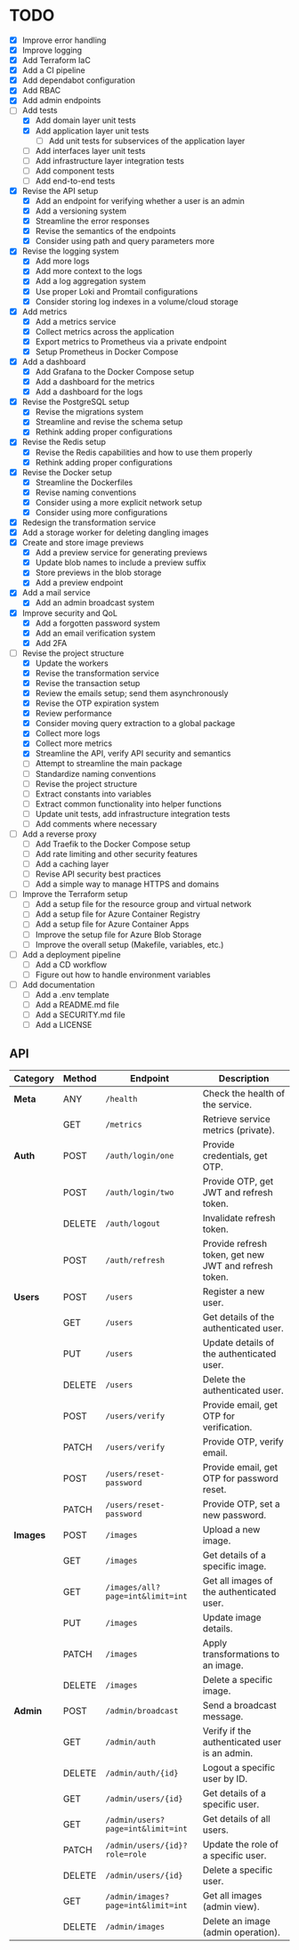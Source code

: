 # TODO

- [X] Improve error handling
- [X] Improve logging
- [X] Add Terraform IaC
- [X] Add a CI pipeline
- [X] Add dependabot configuration
- [X] Add RBAC
- [X] Add admin endpoints
- [ ] Add tests
  - [X] Add domain layer unit tests
  - [X] Add application layer unit tests
    - [ ] Add unit tests for subservices of the application layer
  - [ ] Add interfaces layer unit tests
  - [ ] Add infrastructure layer integration tests
  - [ ] Add component tests
  - [ ] Add end-to-end tests
- [X] Revise the API setup
  - [X] Add an endpoint for verifying whether a user is an admin
  - [X] Add a versioning system
  - [X] Streamline the error responses
  - [X] Revise the semantics of the endpoints
  - [X] Consider using path and query parameters more
- [X] Revise the logging system
  - [X] Add more logs
  - [X] Add more context to the logs
  - [X] Add a log aggregation system
  - [X] Use proper Loki and Promtail configurations
  - [X] Consider storing log indexes in a volume/cloud storage
- [X] Add metrics
  - [X] Add a metrics service
  - [X] Collect metrics across the application
  - [X] Export metrics to Prometheus via a private endpoint
  - [X] Setup Prometheus in Docker Compose
- [X] Add a dashboard
  - [X] Add Grafana to the Docker Compose setup
  - [X] Add a dashboard for the metrics
  - [X] Add a dashboard for the logs
- [X] Revise the PostgreSQL setup
  - [X] Revise the migrations system
  - [X] Streamline and revise the schema setup
  - [X] Rethink adding proper configurations
- [x] Revise the Redis setup
  - [X] Revise the Redis capabilities and how to use them properly
  - [X] Rethink adding proper configurations
- [X] Revise the Docker setup
  - [X] Streamline the Dockerfiles
  - [X] Revise naming conventions
  - [X] Consider using a more explicit network setup
  - [X] Consider using more configurations
- [X] Redesign the transformation service
- [X] Add a storage worker for deleting dangling images
- [X] Create and store image previews
  - [X] Add a preview service for generating previews
  - [X] Update blob names to include a preview suffix
  - [X] Store previews in the blob storage
  - [X] Add a preview endpoint
- [X] Add a mail service
  - [X] Add an admin broadcast system
- [X] Improve security and QoL
  - [X] Add a forgotten password system
  - [X] Add an email verification system
  - [X] Add 2FA
- [ ] Revise the project structure
  - [X] Update the workers
  - [X] Revise the transformation service
  - [X] Revise the transaction setup
  - [X] Review the emails setup; send them asynchronously
  - [X] Revise the OTP expiration system
  - [X] Review performance
  - [X] Consider moving query extraction to a global package
  - [X] Collect more logs
  - [X] Collect more metrics
  - [X] Streamline the API, verify API security and semantics
  - [ ] Attempt to streamline the main package
  - [ ] Standardize naming conventions
  - [ ] Revise the project structure
  - [ ] Extract constants into variables
  - [ ] Extract common functionality into helper functions
  - [ ] Update unit tests, add infrastructure integration tests
  - [ ] Add comments where necessary
- [ ] Add a reverse proxy
  - [ ] Add Traefik to the Docker Compose setup
  - [ ] Add rate limiting and other security features
  - [ ] Add a caching layer
  - [ ] Revise API security best practices
  - [ ] Add a simple way to manage HTTPS and domains
- [ ] Improve the Terraform setup
  - [ ] Add a setup file for the resource group and virtual network
  - [ ] Add a setup file for Azure Container Registry
  - [ ] Add a setup file for Azure Container Apps
  - [ ] Improve the setup file for Azure Blob Storage
  - [ ] Improve the overall setup (Makefile, variables, etc.)
- [ ] Add a deployment pipeline
  - [ ] Add a CD workflow
  - [ ] Figure out how to handle environment variables
- [ ] Add documentation
  - [ ] Add a .env template
  - [ ] Add a README.md file
  - [ ] Add a SECURITY.md file
  - [ ] Add a LICENSE

## API

| **Category** | **Method** | **Endpoint**                       | **Description**                                       |
|--------------|------------|------------------------------------|-------------------------------------------------------|
| **Meta**     | ANY        | `/health`                          | Check the health of the service.                      |
|              | GET        | `/metrics`                         | Retrieve service metrics (private).                   |
| **Auth**     | POST       | `/auth/login/one`                  | Provide credentials, get OTP.                         |
|              | POST       | `/auth/login/two`                  | Provide OTP, get JWT and refresh token.               |
|              | DELETE     | `/auth/logout`                     | Invalidate refresh token.                             |
|              | POST       | `/auth/refresh`                    | Provide refresh token, get new JWT and refresh token. |
| **Users**    | POST       | `/users`                           | Register a new user.                                  |
|              | GET        | `/users`                           | Get details of the authenticated user.                |
|              | PUT        | `/users`                           | Update details of the authenticated user.             |
|              | DELETE     | `/users`                           | Delete the authenticated user.                        |
|              | POST       | `/users/verify`                    | Provide email, get OTP for verification.              |
|              | PATCH      | `/users/verify`                    | Provide OTP, verify email.                            |
|              | POST       | `/users/reset-password`            | Provide email, get OTP for password reset.            |
|              | PATCH      | `/users/reset-password`            | Provide OTP, set a new password.                      |
| **Images**   | POST       | `/images`                          | Upload a new image.                                   |
|              | GET        | `/images`                          | Get details of a specific image.                      |
|              | GET        | `/images/all?page=int&limit=int`   | Get all images of the authenticated user.             |
|              | PUT        | `/images`                          | Update image details.                                 |
|              | PATCH      | `/images`                          | Apply transformations to an image.                    |
|              | DELETE     | `/images`                          | Delete a specific image.                              |
| **Admin**    | POST       | `/admin/broadcast`                 | Send a broadcast message.                             |
|              | GET        | `/admin/auth`                      | Verify if the authenticated user is an admin.         |
|              | DELETE     | `/admin/auth/{id}`                 | Logout a specific user by ID.                         |
|              | GET        | `/admin/users/{id}`                | Get details of a specific user.                       |
|              | GET        | `/admin/users?page=int&limit=int`  | Get details of all users.                             |
|              | PATCH      | `/admin/users/{id}?role=role`      | Update the role of a specific user.                   |
|              | DELETE     | `/admin/users/{id}`                | Delete a specific user.                               |
|              | GET        | `/admin/images?page=int&limit=int` | Get all images (admin view).                          |
|              | DELETE     | `/admin/images`                    | Delete an image (admin operation).                    |
